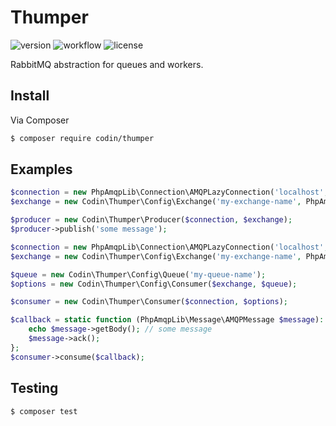 # Thumper

![version](https://img.shields.io/github/v/tag/codin/thumper)
![workflow](https://img.shields.io/github/workflow/status/codin/thumper/Composer)
![license](https://img.shields.io/github/license/codin/thumper)

RabbitMQ abstraction for queues and workers.

## Install

Via Composer

``` bash
$ composer require codin/thumper
```

## Examples

```php
$connection = new PhpAmqpLib\Connection\AMQPLazyConnection('localhost', '5672', 'username', 'password');
$exchange = new Codin\Thumper\Config\Exchange('my-exchange-name', PhpAmqpLib\Exchange\AMQPExchangeType::DIRECT);

$producer = new Codin\Thumper\Producer($connection, $exchange);
$producer->publish('some message');
```

```php
$connection = new PhpAmqpLib\Connection\AMQPLazyConnection('localhost', '5672', 'username', 'password');
$exchange = new Codin\Thumper\Config\Exchange('my-exchange-name', PhpAmqpLib\Exchange\AMQPExchangeType::DIRECT);

$queue = new Codin\Thumper\Config\Queue('my-queue-name');
$options = new Codin\Thumper\Config\Consumer($exchange, $queue);

$consumer = new Codin\Thumper\Consumer($connection, $options);

$callback = static function (PhpAmqpLib\Message\AMQPMessage $message): void {
    echo $message->getBody(); // some message
    $message->ack();
};
$consumer->consume($callback);
```

## Testing

``` bash
$ composer test
```
